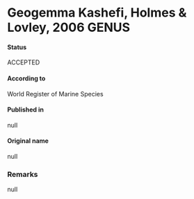 Geogemma Kashefi, Holmes & Lovley, 2006 GENUS
=======

#### Status
ACCEPTED

#### According to
World Register of Marine Species

#### Published in
null

#### Original name
null

### Remarks
null
